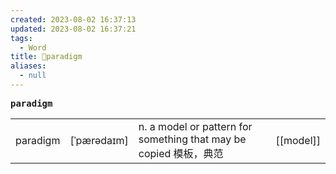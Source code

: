 ```yaml
---
created: 2023-08-02 16:37:13
updated: 2023-08-02 16:37:21
tags:
  - Word
title: 📖paradigm
aliases:
  - null
---
```


<pre><strong>paradigm</strong></pre>
|   |   |   |   |
|---|---|---|---|
|paradigm|[ˈpærədaɪm]|n. a model or pattern for something that may be copied 模板，典范|[[model]]|